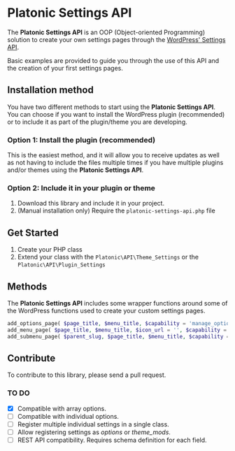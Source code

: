 # Platonic Settings API

The __Platonic Settings API__ is an OOP (Object-oriented Programming) solution to create your own settings pages through the [WordPress' Settings API](https://codex.wordpress.org/Settings_API).

Basic examples are provided to guide you through the use of this API and the creation of your first settings pages.





## Installation method

You have two different methods to start using the __Platonic Settings API__. You can choose if you want to install the WordPress plugin (recommended) or to include it as part of the plugin/theme you are developing.

### Option 1: Install the plugin (recommended)

This is the easiest method, and it will allow you to receive updates as well as not having to include the files multiple times if you have multiple plugins and/or themes using the __Platonic Settings API__.

### Option 2: Include it in your plugin or theme

1. Download this library and include it in your project.
2. (Manual installation only) Require the `platonic-settings-api.php` file

## Get Started

1. Create your PHP class
2. Extend your class with the `Platonic\API\Theme_Settings` or the `Platonic\API\Plugin_Settings`

## Methods

The __Platonic Settings API__ includes some wrapper functions around some of the WordPress functions used to create your custom settings pages.

```php
add_options_page( $page_title, $menu_title, $capability = 'manage_options', $position = null )
add_menu_page( $page_title, $menu_title, $icon_url = '', $capability = 'manage_options', $position = null )
add_submenu_page( $parent_slug, $page_title, $menu_title, $capability = 'manage_options', $position = null )
```

## Contribute

To contribute to this library, please send a pull request.

### TO DO

- [x] Compatible with array options.
- [ ] Compatible with individual options.
- [ ] Register multiple individual settings in a single class.
- [ ] Allow registering settings as _options_ or _theme_mods_.
- [ ] REST API compatibility. Requires schema definition for each field.